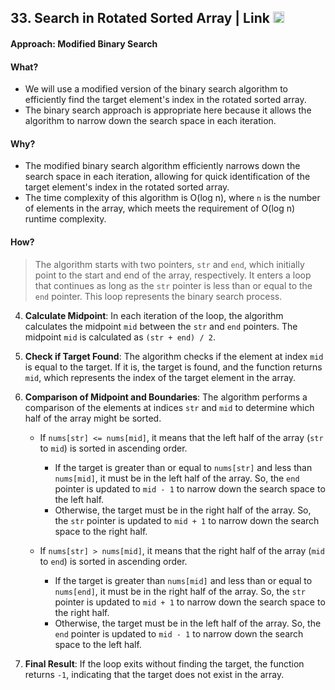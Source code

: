 ## 33. Search in Rotated Sorted Array | Link <a href="https://leetcode.com/problems/search-in-rotated-sorted-array/"><img src="https://leetcode.com/_next/static/images/logo-dark-c96c407d175e36c81e236fcfdd682a0b.png" alt="LeetCode Logo" width="18"> </a>

#### Approach: Modified Binary Search

#### What? 
- We will use a modified version of the binary search algorithm to efficiently find the target element's index in the rotated sorted array.
- The binary search approach is appropriate here because it allows the algorithm to narrow down the search space in each iteration.

#### Why?

- The modified binary search algorithm efficiently narrows down the search space in each iteration, allowing for quick identification of the target element's index in the rotated sorted array.
- The time complexity of this algorithm is O(log n), where `n` is the number of elements in the array, which meets the requirement of O(log n) runtime complexity.

#### How? 
> The algorithm starts with two pointers, `str` and `end`, which initially point to the start and end of the array, respectively. It enters a loop that continues as long as the `str` pointer is less than or equal to the `end` pointer. This loop represents the binary search process.

4. **Calculate Midpoint**: In each iteration of the loop, the algorithm calculates the midpoint `mid` between the `str` and `end` pointers. The midpoint `mid` is calculated as `(str + end) / 2`.

5. **Check if Target Found**: The algorithm checks if the element at index `mid` is equal to the target. If it is, the target is found, and the function returns `mid`, which represents the index of the target element in the array.

6. **Comparison of Midpoint and Boundaries**: The algorithm performs a comparison of the elements at indices `str` and `mid` to determine which half of the array might be sorted.

   - If `nums[str] <= nums[mid]`, it means that the left half of the array (`str` to `mid`) is sorted in ascending order.

     - If the target is greater than or equal to `nums[str]` and less than `nums[mid]`, it must be in the left half of the array. So, the `end` pointer is updated to `mid - 1` to narrow down the search space to the left half.
     - Otherwise, the target must be in the right half of the array. So, the `str` pointer is updated to `mid + 1` to narrow down the search space to the right half.

   - If `nums[str] > nums[mid]`, it means that the right half of the array (`mid` to `end`) is sorted in ascending order.

     - If the target is greater than `nums[mid]` and less than or equal to `nums[end]`, it must be in the right half of the array. So, the `str` pointer is updated to `mid + 1` to narrow down the search space to the right half.
     - Otherwise, the target must be in the left half of the array. So, the `end` pointer is updated to `mid - 1` to narrow down the search space to the left half.

7. **Final Result**: If the loop exits without finding the target, the function returns `-1`, indicating that the target does not exist in the array.

